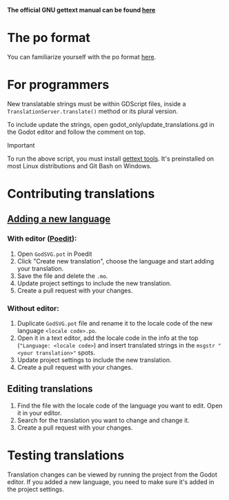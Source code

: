 **The official GNU gettext manual can be found [here](https://www.gnu.org/software/gettext/manual/html_node/index.html)**
# The po format
You can familiarize yourself with the po format [here](https://www.gnu.org/software/gettext/manual/html_node/PO-Files.html).
# For programmers
New translatable strings must be within GDScript files, inside a `TranslationServer.translate()` method or its plural version.

To include update the strings, open godot_only/update_translations.gd in the Godot editor and follow the comment on top.

>[!IMPORTANT]  
>To run the above script, you must install [gettext tools](https://www.gnu.org/software/gettext/). It's preinstalled on most Linux distributions and Git Bash on Windows.

# Contributing translations
## [Adding a new language](https://www.gnu.org/software/gettext/manual/html_node/Creating.html)
### With editor ([Poedit](https://poedit.net)):
1. Open `GodSVG.pot` in Poedit
2. Click "Create new translation", choose the language and start adding your translation.
3. Save the file and delete the `.mo`.
4. Update project settings to include the new translation.
5. Create a pull request with your changes.
### Without editor:
1. Duplicate `GodSVG.pot` file and rename it to the locale code of the new language `<locale code>.po`.
2. Open it in a text editor, add the locale code in the info at the top (`"Language: <locale code>`) and insert translated strings in the `msgstr "<your translation>"` spots.
3. Update project settings to include the new translation.
4. Create a pull request with your changes.
## Editing translations
1. Find the file with the locale code of the language you want to edit. Open it in your editor.
2. Search for the translation you want to change and change it.
3. Create a pull request with your changes.
# Testing translations
Translation changes can be viewed by running the project from the Godot editor.
If you added a new language, you need to make sure it's added in the project settings.
